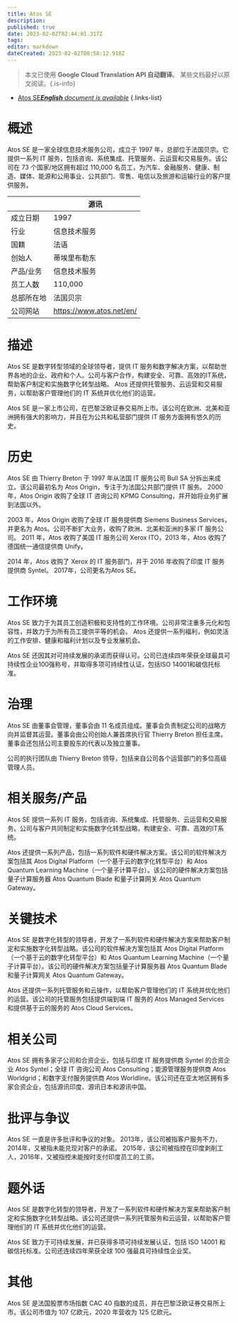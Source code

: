 ```yaml
---
title: Atos SE
description: 
published: true
date: 2023-02-02T02:44:01.317Z
tags: 
editor: markdown
dateCreated: 2023-02-02T00:58:12.918Z
---
```


> 本文已使用 **Google Cloud Translation API 自动翻译**。
某些文档最好以原文阅读。{.is-info}



- [Atos SE***English** document is available*](/en/Knowledge-base/Dictionary/Company/atos-se)
{.links-list}


# 概述
Atos SE 是一家全球信息技术服务公司，成立于 1997 年，总部位于法国贝宗。它提供一系列 IT 服务，包括咨询、系统集成、托管服务、云运营和交易服务。该公司在 73 个国家/地区拥有超过 110,000 名员工，为汽车、金融服务、健康、制造、媒体、能源和公用事业、公共部门、零售、电信以及旅游和运输行业的客户提供服务。

| |源讯 |
|---|---|
|成立日期 | 1997 |
|行业 |信息技术服务 |
|国籍 |法语 |
|创始人 |蒂埃里布勒东 |
|产品/业务 |信息技术服务 |
|员工人数 | 110,000 |
|总部所在地 |法国贝宗 |
|公司网站 | https://www.atos.net/en/ |

# 描述
Atos SE 是数字转型领域的全球领导者，提供 IT 服务和数字解决方案，以帮助世界各地的企业、政府和个人。公司与客户合作，构建安全、可靠、高效的IT系统，帮助客户制定和实施数字化转型战略。 Atos 还提供托管服务、云运营和交易服务，以帮助客户管理他们的 IT 系统并优化他们的运营。

Atos SE 是一家上市公司，在巴黎泛欧证券交易所上市。该公司在欧洲、北美和亚洲拥有强大的影响力，并且在为公共和私营部门提供 IT 服务方面拥有悠久的历史。

# 历史
Atos SE 由 Thierry Breton 于 1997 年从法国 IT 服务公司 Bull SA 分拆出来成立。该公司最初名为 Atos Origin，专注于为法国公共部门提供 IT 服务。 2000 年，Atos Origin 收购了全球 IT 咨询公司 KPMG Consulting，并开始将业务扩展到法国以外。

2003 年，Atos Origin 收购了全球 IT 服务提供商 Siemens Business Services，并更名为 Atos。公司不断扩大业务，收购了欧洲、北美和亚洲的多家 IT 服务公司。 2011 年，Atos 收购了美国 IT 服务公司 Xerox ITO，2013 年，Atos 收购了德国统一通信提供商 Unify。

2014 年，Atos 收购了 Xerox 的 IT 服务部门，并于 2016 年收购了印度 IT 服务提供商 Syntel。 2017年，公司更名为Atos SE。

# 工作环境
Atos SE 致力于为其员工创造积极和支持性的工作环境。公司非常注重多元化和包容性，并致力于为所有员工提供平等的机会。 Atos 还提供一系列福利，例如灵活的工作安排、健康和福利计划以及专业发展机会。

Atos SE 还因其对可持续发展的承诺而获得认可。公司已连续四年荣获全球最具可持续性企业100强称号，并取得多项可持续性认证，包括ISO 14001和碳信托标准。

# 治理
Atos SE 由董事会管理，董事会由 11 名成员组成。董事会负责制定公司的战略方向并监督其运营。董事会由公司创始人兼首席执行官 Thierry Breton 担任主席。董事会还包括公司主要股东的代表以及独立董事。

公司的执行团队由 Thierry Breton 领导，包括来自公司各个运营部门的多位高级管理人员。

# 相关服务/产品
Atos SE 提供一系列 IT 服务，包括咨询、系统集成、托管服务、云运营和交易服务。公司与客户共同制定和实施数字化转型战略，构建安全、可靠、高效的IT系统。

Atos 还提供一系列产品，包括一系列软件和硬件解决方案。该公司的软件解决方案包括其 Atos Digital Platform（一个基于云的数字化转型平台）和 Atos Quantum Learning Machine（一个量子计算平台）。该公司的硬件解决方案包括量子计算服务器 Atos Quantum Blade 和量子计算网关 Atos Quantum Gateway。

# 关键技术
Atos SE 是数字化转型的领导者，开发了一系列软件和硬件解决方案来帮助客户制定和实施数字化转型战略。该公司的软件解决方案包括其 Atos Digital Platform（一个基于云的数字化转型平台）和 Atos Quantum Learning Machine（一个量子计算平台）。该公司的硬件解决方案包括量子计算服务器 Atos Quantum Blade 和量子计算网关 Atos Quantum Gateway。

Atos 还提供一系列托管服务和云操作，以帮助客户管理他们的 IT 系统并优化他们的运营。该公司的托管服务包括提供端到端 IT 服务的 Atos Managed Services 和提供基于云的服务的 Atos Cloud Services。

# 相关公司
Atos SE 拥有多家子公司和合资企业，包括与印度 IT 服务提供商 Syntel 的合资企业 Atos Syntel；全球 IT 咨询公司 Atos Consulting；能源管理服务提供商 Atos Worldgrid；和数字支付服务提供商 Atos Worldline。该公司还在亚太地区拥有多家合资企业，包括源讯印度、源讯日本和源讯中国。

# 批评与争议
Atos SE 一直是许多批评和争议的对象。 2013年，该公司被指客户服务不力，2014年，又被指未能兑现对客户的承诺。 2015年，该公司被指控在印度剥削工人，2016年，又被指控未能按时支付印度员工的工资。

# 题外话
Atos SE 是数字化转型的领导者，开发了一系列软件和硬件解决方案来帮助客户制定和实施数字化转型战略。该公司还提供一系列托管服务和云运营，以帮助客户管理他们的 IT 系统并优化他们的运营。

Atos SE 致力于可持续发展，并已获得多项可持续发展认证，包括 ISO 14001 和碳信托标准。公司还连续四年荣获全球 100 强最具可持续性企业奖。

# 其他
Atos SE 是法国股票市场指数 CAC 40 指数的成员，并在巴黎泛欧证券交易所上市。该公司市值为 107 亿欧元，2020 年营收为 125 亿欧元。